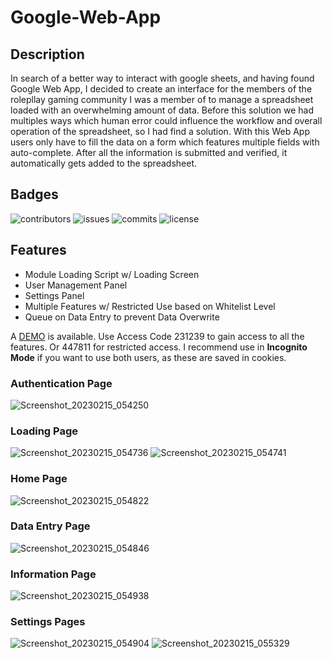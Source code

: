 # Google-Web-App

## Description

  In search of a better way to interact with google sheets, and having found Google Web App, I decided to create an interface for the members of the rolepllay gaming community I was a member of to manage a spreadsheet loaded with an overwhelming amount of data. 
  Before this solution we had multiples ways which human error could influence the workflow and overall operation of the spreadsheet, so I had find a solution.
  With this Web App users only have to fill the data on a form which features multiple fields with auto-complete. After all the information is submitted and verified, it automatically gets added to the spreadsheet.

## Badges

![contributors](https://flat.badgen.net/github/contributors/BrunoCostaGH/Google-Web-App)
![issues](https://flat.badgen.net/github/issues/BrunoCostaGH/Google-Web-App)
![commits](https://flat.badgen.net/github/commits/BrunoCostaGH/Google-Web-App/master)
![license](https://flat.badgen.net/github/license/BrunoCostaGH/Google-Web-App)

## Features
  - Module Loading Script w/ Loading Screen
  - User Management Panel
  - Settings Panel
  - Multiple Features w/ Restricted Use based on Whitelist Level
  - Queue on Data Entry to prevent Data Overwrite
  
  A [DEMO](https://script.google.com/macros/s/AKfycbzOfhcPJZq7HI9wD9vBHd0nUnLyXYXerELW7iAXe9F8esc0m--bixrjLFaW9n9G6u9z/exec?page=auth) is available. Use Access Code 231239 to gain access to all the features. Or 447811 for restricted access. I recommend use in **Incognito Mode** if you want to use both users, as these are saved in cookies.
  
### Authentication Page
  ![Screenshot_20230215_054250](https://user-images.githubusercontent.com/54143084/219113437-f91dfaab-b800-4630-89ba-7593b4e14c3a.png)
### Loading Page
  ![Screenshot_20230215_054736](https://user-images.githubusercontent.com/54143084/219113769-399fbce2-eddf-44ab-bdfd-d4c231e5a82f.png)
  ![Screenshot_20230215_054741](https://user-images.githubusercontent.com/54143084/219113787-c170ea64-ce62-4fc6-92a5-322d595ac4dd.png)
### Home Page
  ![Screenshot_20230215_054822](https://user-images.githubusercontent.com/54143084/219113861-d6cf7a8e-d59a-4c5e-bde3-930607f4b178.png)
### Data Entry Page
  ![Screenshot_20230215_054846](https://user-images.githubusercontent.com/54143084/219113908-fd880498-414e-49fd-a274-fcd47c76017e.png)
### Information Page
  ![Screenshot_20230215_054938](https://user-images.githubusercontent.com/54143084/219113973-5d203d51-39e0-41b8-b23d-e28291ff7f1f.png)
### Settings Pages
  ![Screenshot_20230215_054904](https://user-images.githubusercontent.com/54143084/219114053-685d3cfd-3df2-48b2-9ddf-941f2fd9f9f6.png)
  ![Screenshot_20230215_055329](https://user-images.githubusercontent.com/54143084/219114084-e4a10943-b536-4047-b243-83e82997c186.png)
